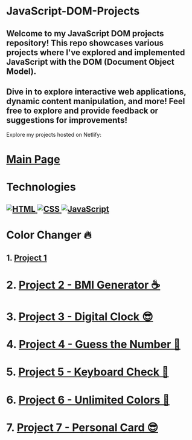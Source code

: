 # JavaScript-DOM-Projects
## Welcome to my JavaScript DOM projects repository! This repo showcases various projects where I've explored and implemented JavaScript with the DOM (Document Object Model). 
## Dive in to explore interactive web applications, dynamic content manipulation, and more!  Feel free to explore and provide feedback or suggestions for improvements!



Explore my projects hosted on Netlify:
# [Main Page](https://main-shardendumishra.netlify.app/)

# Technologies
## [![HTML](https://img.shields.io/badge/HTML-E34F26?style=flat&logo=html5&logoColor=white) ![CSS](https://img.shields.io/badge/CSS-1572B6?style=flat&logo=css3&logoColor=white) ![JavaScript](https://img.shields.io/badge/JavaScript-F7DF1E?style=flat&logo=javascript&logoColor=black)](https://color-switch-shardendumishra.netlify.app/)

# Color Changer 🔥
## 1. [Project 1](https://color-switch-shardendumishra.netlify.app/)
# 2. [Project 2 - BMI Generator ☕️](https://bmi-calc-shardendumishra.netlify.app/)
# 3. [Project 3 - Digital Clock 😎](https://realtime-clock-shardendumishra.netlify.app/)
# 4. [Project 4 - Guess the Number 🤨](https://number-guess-shardendumishra.netlify.app/)
# 5. [Project 5 - Keyboard Check 👻](https://key-pressed-shardendumishra.netlify.app/)
# 6. [Project 6 - Unlimited Colors 🧠](https://unlimited-colors-shardendumishra.netlify.app/)
# 7. [Project 7 - Personal Card 😎](https://github-api-shardendumishra.netlify.app/)
